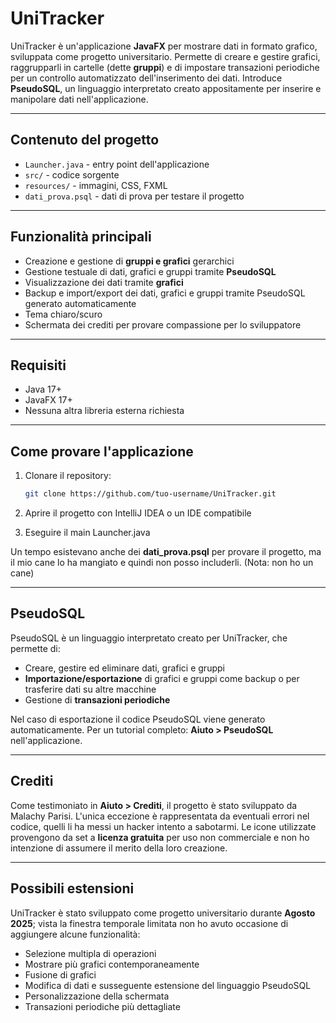# UniTracker

UniTracker è un'applicazione **JavaFX** per mostrare dati in formato grafico, sviluppata come progetto universitario.
Permette di creare e gestire grafici, raggrupparli in cartelle (dette **gruppi**) e di impostare transazioni periodiche per un controllo automatizzato dell'inserimento dei dati.
Introduce **PseudoSQL**, un linguaggio interpretato creato appositamente per inserire e manipolare dati nell'applicazione.

---

## Contenuto del progetto

- `Launcher.java` - entry point dell'applicazione
- `src/` - codice sorgente
- `resources/` - immagini, CSS, FXML
- `dati_prova.psql` - dati di prova per testare il progetto

---

## Funzionalità principali

- Creazione e gestione di **gruppi e grafici** gerarchici
- Gestione testuale di dati, grafici e gruppi tramite **PseudoSQL**
- Visualizzazione dei dati tramite **grafici**
- Backup e import/export dei dati, grafici e gruppi tramite PseudoSQL generato automaticamente
- Tema chiaro/scuro
- Schermata dei crediti per provare compassione per lo sviluppatore

---

## Requisiti

- Java 17+
- JavaFX 17+
- Nessuna altra libreria esterna richiesta

---

## Come provare l'applicazione

1. Clonare il repository:
   ```bash
   git clone https://github.com/tuo-username/UniTracker.git
   ```
2. Aprire il progetto con IntelliJ IDEA o un IDE compatibile

3. Eseguire il main Launcher.java

Un tempo esistevano anche dei **dati_prova.psql** per provare il progetto, ma il mio cane lo ha mangiato e quindi non posso includerli.
(Nota: non ho un cane)

---

## PseudoSQL

PseudoSQL è un linguaggio interpretato creato per UniTracker, che permette di:

- Creare, gestire ed eliminare dati, grafici e gruppi
- **Importazione/esportazione** di grafici e gruppi come backup o per trasferire dati su altre macchine
- Gestione di **transazioni periodiche**

Nel caso di esportazione il codice PseudoSQL viene generato automaticamente.
Per un tutorial completo: **Aiuto > PseudoSQL** nell'applicazione.

---

## Crediti

Come testimoniato in **Aiuto > Crediti**, il progetto è stato sviluppato da Malachy Parisi.
L'unica eccezione è rappresentata da eventuali errori nel codice, quelli li ha messi un hacker intento a sabotarmi.
Le icone utilizzate provengono da set a **licenza gratuita** per uso non commerciale e non ho intenzione di assumere il merito della loro creazione.

---

## Possibili estensioni

UniTracker è stato sviluppato come progetto universitario durante **Agosto 2025**; vista la finestra temporale limitata non ho avuto occasione di aggiungere alcune funzionalità:
- Selezione multipla di operazioni
- Mostrare più grafici contemporaneamente
- Fusione di grafici
- Modifica di dati e susseguente estensione del linguaggio PseudoSQL
- Personalizzazione della schermata
- Transazioni periodiche più dettagliate
